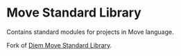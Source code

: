 # Move Standard Library

Contains standard modules for projects in Move language.

Fork of [Diem Move Standard Library](https://github.com/diem/diem/tree/main/language/move-stdlib).
